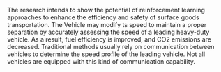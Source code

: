 The research intends to show the potential of reinforcement learning approaches to enhance the efficiency and safety of surface goods transportation. The Vehicle may modify ts speed to maintain a proper separation by accurately assessing the speed of a leading heavy-duty vehicle. As a result, fuel efficiency is improved, and CO2 emissions are decreased. Traditional methods usually rely on communication between vehicles to determine the speed profile of the leading vehicle. Not all vehicles are equipped with this kind of communication capability.
